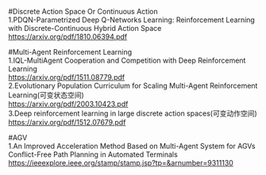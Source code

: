 #Discrete Action Space Or Continuous Action  
1.PDQN-Parametrized Deep Q-Networks Learning: Reinforcement Learning with Discrete-Continuous Hybrid Action Space  
https://arxiv.org/pdf/1810.06394.pdf  

#Multi-Agent Reinforcement Learning  
1.IQL-MultiAgent Cooperation and Competition with Deep Reinforcement Learning  
https://arxiv.org/pdf/1511.08779.pdf    
2.Evolutionary Population Curriculum for Scaling Multi-Agent Reinforcement Learning(可变状态空间)   
https://arxiv.org/pdf/2003.10423.pdf  
3.Deep reinforcement learning in large discrete action spaces(可变动作空间)   
https://arxiv.org/pdf/1512.07679.pdf   

#AGV   
1.An Improved Acceleration Method Based on Multi-Agent System for AGVs Conflict-Free Path Planning in Automated Terminals   
https://ieeexplore.ieee.org/stamp/stamp.jsp?tp=&arnumber=9311130
